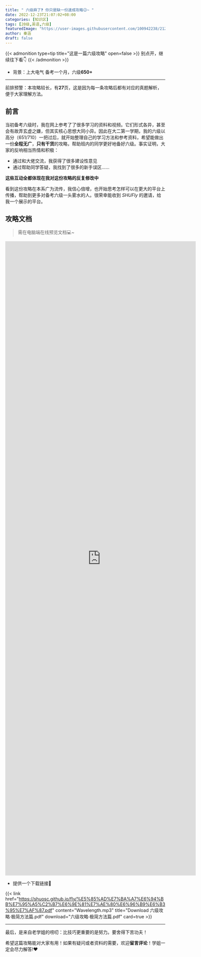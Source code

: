 ```yaml
---
title: " 六级麻了❓ 你只是缺一份速成攻略😉~ "
date: 2022-12-23T21:07:02+08:00
categories: [知识区]
tags: [20级,英语,六级]
featuredImage: "https://user-images.githubusercontent.com/100942238/212381591-e97c42d7-64e0-4f14-ac2c-fddcd18f6d4d.png"
author: 秦涵
draft: false
---
```






{{< admonition type=tip title="这是一篇六级攻略" open=false >}}
别点开，继续往下看👇
{{< /admonition >}}


- 背景：上大电气 备考一个月，六级**650+**

---

前排预警：本攻略较长，有**27**页，这是因为每一条攻略后都有对应的真题解析，便于大家理解方法。



## 前言
当初备考六级时，我在网上参考了了很多学习的资料和视频。它们形式各异，甚至会有故弄玄虚之嫌，但其实核心思想大同小异。因此在大二第一学期，我的六级以高分（651/710）一把过后，就开始整理自己的学习方法和参考资料，希望能做出一份**全程无广**，**只有干货**的攻略，帮助班内的同学更好地备好六级。事实证明，大家的反响相当热情和积极：

- 通过和大佬交流，我获得了很多建设性意见
- 通过帮助同学答疑，我找到了很多的新手误区……

**这些互动全都体现在我对这份攻略的反复修改中**

看到这份攻略在本系广为流传，我信心倍增，也开始思考怎样可以在更大的平台上传播，帮助到更多对备考六级一头雾水的人。很荣幸能收到 $SHUFly$ 的邀请，给我一个展示的平台。



## 攻略文档

> 需在电脑端在线预览文档💻~



<embed src="https://shuosc.github.io/fly/%E5%85%AD%E7%BA%A7%E6%94%BB%E7%95%A5%C2%B7%E6%9E%81%E7%AE%80%E6%96%B9%E6%B3%95%E7%AF%87.pdf" type="application/pdf"  height=2000 width=600 align=center /> 





- 提供一个下载链接🔗



{{< link href="https://shuosc.github.io/fly/%E5%85%AD%E7%BA%A7%E6%94%BB%E7%95%A5%C2%B7%E6%9E%81%E7%AE%80%E6%96%B9%E6%B3%95%E7%AF%87.pdf" content="Wavelength.mp3" title="Download 六级攻略·极简方法篇.pdf" download="六级攻略·极简方法篇.pdf" card=true >}}






---

最后，是来自老学姐的唠叨：比技巧更重要的是努力。要舍得下苦功夫！

希望这篇攻略能对大家有用！如果有疑问或者资料的需要，欢迎**留言评论**！学姐一定会尽力解答!❤







